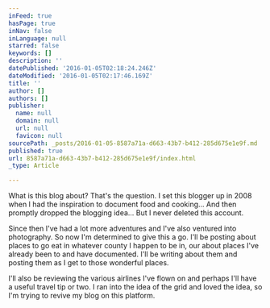 ```yaml
---
inFeed: true
hasPage: true
inNav: false
inLanguage: null
starred: false
keywords: []
description: ''
datePublished: '2016-01-05T02:18:24.246Z'
dateModified: '2016-01-05T02:17:46.169Z'
title: ''
author: []
authors: []
publisher:
  name: null
  domain: null
  url: null
  favicon: null
sourcePath: _posts/2016-01-05-8587a71a-d663-43b7-b412-285d675e1e9f.md
published: true
url: 8587a71a-d663-43b7-b412-285d675e1e9f/index.html
_type: Article

---
```

What is this blog about? That's the question. I set this blogger up in 2008 when I had the inspiration to document food and cooking... And then promptly dropped the blogging idea... But I never deleted this account.

Since then I've had a lot more adventures and I've also ventured into photography. So now I'm determined to give this a go. I'll be posting about places to go eat in whatever county I happen to be in, our about places I've already been to and have documented. I'll be writing about them and posting them as I get to those wonderful places.

I'll also be reviewing the various airlines I've flown on and perhaps I'll have a useful travel tip or two. I ran into the idea of the grid and loved the idea, so I'm trying to revive my blog on this platform.